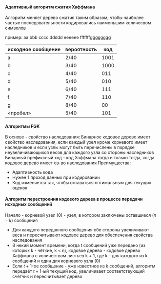 #### Адаптивный алгоритм сжатия Хаффмана

Алгоритм меняет дерево сжатия таким образом, чтобы наиболее частые последовательности кодировались наименьшим количесвом символов

пример:
aa bbb cccc ddddd eeeeee fffffffgggggggg

|исходное сообщение|вероятность|код|
|------------------|-----------|---|
|a|2/40|1001|
|b|3/40|1000|
|c|4/40|011|
|d|5/40|010|
|e|6/40|111|
|f|7/40|110|
|g|8/40|00|
|\<пробел>|5/40|101|

#### Алгоритмы FGK

В основе - свойство наследования:
Бинарное кодовое дерево имеет свойство наследования, если каждый узел кроме корневого имеет наследников и если узлы могут быть перечислены в порядке неувеличивающихся весов для каждого узла со стороны наследников
Бинарный префиксный ход - код Хаффмана тогда и только тогда, когда кодовое дерево имеет св-во наследования
Преимущества:

* Адаптивность кода
* Нужен 1 проход данных при кодировании
* Код изменяется так, чтобы оставаться оптимальным для текущих оценок

#### Алгоритм перестроения кодового дерева в процессе передачи исходных сообщений

Начало - корневой узел (0) - узел, в котором заключены оставшиеся $(n - k)$ сообщения

* Для каждого переданного сообщения обе стороны увеличивают веса и пересчитывают кодовое дерево для обеспечения свойства наследования
* В некий момент времени, когда t сообщений уже передано (из которых k - чёткие, k \< n), кодовое дерево - кодовое дерево Хаффмана с количеством листьев k + 1, где k - для каждого из k сообщений и один для корневого узла (0)
* Если $t + 1$-ое сообщение - уже известное из k сообщений, алгоритм передаёт $t+1$-ый текущий код, увеличивает соответствующий счётчик и пересчитывает дерево

